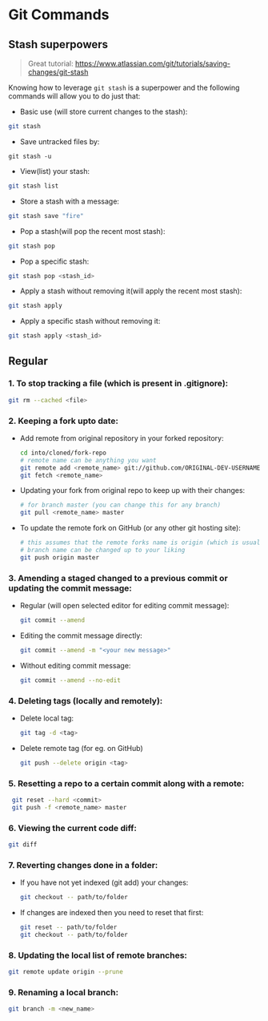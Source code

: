 # Git Commands

## Stash superpowers

> Great tutorial: https://www.atlassian.com/git/tutorials/saving-changes/git-stash

Knowing how to leverage `git stash` is a superpower and the following commands will allow you to do just that:

- Basic use (will store current changes to the stash):

```bash
git stash
```

- Save untracked files by:

```
git stash -u
```

- View(list) your stash:

```bash
git stash list
```

- Store a stash with a message:

```bash
git stash save "fire"
```

- Pop a stash(will pop the recent most stash):

```bash
git stash pop
```

- Pop a specific stash:

```bash
git stash pop <stash_id>
```

- Apply a stash without removing it(will apply the recent most stash):

```bash
git stash apply
```

- Apply a specific stash without removing it:

```bash
git stash apply <stash_id>
```

## Regular

### 1. To stop tracking a file (which is present in .gitignore):

```bash
git rm --cached <file>
```

### 2. Keeping a fork upto date:

- Add remote from original repository in your forked repository:

  ```bash
  cd into/cloned/fork-repo
  # remote name can be anything you want
  git remote add <remote_name> git://github.com/ORIGINAL-DEV-USERNAME/REPO-YOU-FORKED-FROM.git
  git fetch <remote_name>
  ```

- Updating your fork from original repo to keep up with their changes:

  ```bash
  # for branch master (you can change this for any branch)
  git pull <remote_name> master
  ```

- To update the remote fork on GitHub (or any other git hosting site):

  ```bash
  # this assumes that the remote forks name is origin (which is usually the case)
  # branch name can be changed up to your liking
  git push origin master
  ```

### 3. Amending a staged changed to a previous commit or updating the commit message:

- Regular (will open selected editor for editing commit message):

  ```bash
  git commit --amend
  ```

- Editing the commit message directly:

  ```bash
  git commit --amend -m "<your new message>"
  ```

- Without editing commit message:

  ```bash
  git commit --amend --no-edit
  ```

### 4. Deleting tags (locally and remotely):

- Delete local tag:

  ```bash
  git tag -d <tag>
  ```

- Delete remote tag (for eg. on GitHub)

  ```bash
  git push --delete origin <tag>
  ```

### 5. Resetting a repo to a certain commit along with a remote:

```bash
 git reset --hard <commit>
 git push -f <remote_name> master
```

### 6. Viewing the current code diff:

```bash
git diff
```

### 7. Reverting changes done in a folder:

- If you have not yet indexed (git add) your changes:

  ```bash
  git checkout -- path/to/folder
  ```

- If changes are indexed then you need to reset that first:

  ```bash
  git reset -- path/to/folder
  git checkout -- path/to/folder
  ```

### 8. Updating the local list of remote branches:

```bash
git remote update origin --prune
```

### 9. Renaming a local branch:

```bash
git branch -m <new_name>
```
